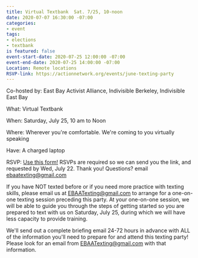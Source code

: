 ```yaml
---
title: Virtual Textbank  Sat. 7/25, 10-noon
date: 2020-07-07 16:30:00 -07:00
categories:
- event
tags:
- elections
- textbank
is featured: false
event-start-date: 2020-07-25 12:00:00 -07:00
event-end-date: 2020-07-25 14:00:00 -07:00
Location: Remote locations
RSVP-link: https://actionnetwork.org/events/june-texting-party
---
```


Co-hosted by: East Bay Activist Alliance, Indivisible Berkeley, Indivisible East Bay

What: Virtual Textbank 

When: Saturday, July 25, 10 am to Noon

Where: Wherever you're comfortable. We're coming to you virtually speaking

Have: A charged laptop

RSVP: [Use this form!](https://actionnetwork.org/events/july-texting-party) RSVPs are required so we can send you the link, and requested by Wed, July 22.
Thank you!
Questions? email [ebaatexting@gmail.com](mailto:ebaatexting@gmail.com)

If you have NOT texted before or if you need more practice with texting skills, please email us at EBAATexting@gmail.com to arrange for a one-on-one texting session preceding this party. At your one-on-one session, we will be able to guide you through the steps of getting started so you are prepared to text with us on Saturday, July 25, during which we will have less capacity to provide training.

We'll send out a complete briefing email 24-72 hours in advance with ALL of the information you'll need to prepare for and attend this texting party! Please look for an email from EBAATexting@gmail.com with that information.  